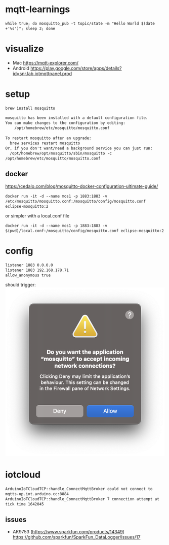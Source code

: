 # mqtt-learnings


```
while true; do mosquitto_pub -t topic/state -m "Hello World $(date +'%s')"; sleep 2; done
```

# visualize

* Mac https://mqtt-explorer.com/
* Android https://play.google.com/store/apps/details?id=snr.lab.iotmqttpanel.prod

# setup
```
brew install mosquitto
```

```
mosquitto has been installed with a default configuration file.
You can make changes to the configuration by editing:
    /opt/homebrew/etc/mosquitto/mosquitto.conf

To restart mosquitto after an upgrade:
  brew services restart mosquitto
Or, if you don't want/need a background service you can just run:
  /opt/homebrew/opt/mosquitto/sbin/mosquitto -c /opt/homebrew/etc/mosquitto/mosquitto.conf
```

## docker

https://cedalo.com/blog/mosquitto-docker-configuration-ultimate-guide/

```
docker run -it -d --name mos1 -p 1883:1883 -v /etc/mosquitto/mosquitto.conf:/mosquitto/config/mosquitto.conf eclipse-mosquitto:2
```
or simpler with a local.conf file
```
docker run -it -d --name mos1 -p 1883:1883 -v $(pwd)/local.conf:/mosquitto/config/mosquitto.conf eclipse-mosquitto:2
```


# config

```
listener 1883 0.0.0.0
listener 1883 192.168.178.71
allow_anonymous true
```


should trigger:
<img src="assets/firewall_mac.png"/>


# iotcloud

```
ArduinoIoTCloudTCP::handle_ConnectMqttBroker could not connect to mqtts-up.iot.arduino.cc:8884
ArduinoIoTCloudTCP::handle_ConnectMqttBroker 7 connection attempt at tick time 1642045
```

## issues
* AK9753 (https://www.sparkfun.com/products/14349) https://github.com/sparkfun/SparkFun_DataLogger/issues/17 

